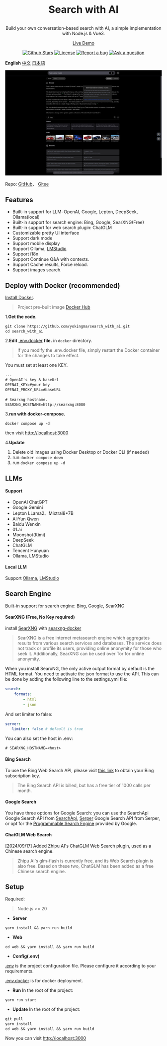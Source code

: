 <br>
<p align="center" style="font-size: 32px;"><b>Search with AI</b></p>
<p align="center">
  Build your own conversation-based search with AI, a simple implementation with Node.js & Vue3.
</p>
<p align="center">
  <a href="https://isou.chat/">Live Demo</a>
</p>

<p align="center">
  <a href="https://github.com/yokingma/search_with_ai/stargazers"><img src="https://img.shields.io/github/stars/yokingma/search_with_ai" alt="Github Stars"></a>
  <a href="https://github.com/yokingma/search_with_ai/blob/main/LICENSE"><img src="https://img.shields.io/badge/license-MIT-purple" alt="License"></a>
  <a href="https://github.com/yokingma/search_with_ai/issues/new"><img src="https://img.shields.io/badge/Report a bug-Github-%231F80C0" alt="Report a bug"></a>
  <a href="https://github.com/yokingma/search_with_ai/discussions/new?category=q-a"><img src="https://img.shields.io/badge/Ask a question-Github-%231F80C0" alt="Ask a question"></a>
</p>

**English** [中文](./README_CN.md) [日本語](./README_JP.md)

<div align="center">
 <img src="./assets/screenshot.jpg"></img>
</div>

Repo: [GitHub](https://github.com/yokingma/search_with_ai)、 [Gitee](https://gitee.com/zac_ma/search_with_ai)  

## Features

* Built-in support for LLM: OpenAI, Google, Lepton, DeepSeek, Ollama(local)
* Built-in support for search engine: Bing, Google, SearXNG(Free)
* Built-in support for web search plugin: ChatGLM
* Customizable pretty UI interface
* Support dark mode
* Support mobile display
* Support Ollama, [LMStudio](https://github.com/lmstudio-ai/lms)
* Support i18n
* Support Continue Q&A with contexts.
* Support Cache results, Force reload.
* Support images search.

## Deploy with Docker (recommended)

[Install Docker](https://docs.docker.com/install/).
> Project pre-built image [Docker Hub](https://hub.docker.com/r/zacma/aisearch/tags)

1.**Get the code.**

```shell
git clone https://github.com/yokingma/search_with_ai.git
cd search_with_ai
```

2.**Edit** [.env.docker](https://github.com/yokingma/search_with_ai/blob/main/.env) **file.** in ```docker``` directory.

> If you modify the .env.docker file, simply restart the Docker container for the changes to take effect.

You must set at least one KEY.

```shell
...
# OpenAI's key & baseUrl
OPENAI_KEY=#your key
OPENAI_PROXY_URL=#baseURL

# Searxng hostname.
SEARXNG_HOSTNAME=http://searxng:8080
```

3.**run with docker-compose.**

```shell
docker compose up -d
```

then visit <http://localhost:3000>

4.**Update**

1. Delete old images using Docker Desktop or Docker CLI (if needed)
2. run ```docker compose down```
3. run ```docker compose up -d```

## LLMs

#### Support

* OpenAI ChatGPT
* Google Gemini
* Lepton LLama2、Mixtral8*7B
* AliYun Qwen
* Baidu Wenxin
* 01.ai
* Moonshot(Kimi)
* DeepSeek
* ChatGLM
* Tencent Hunyuan
* Ollama, LMStudio

#### Local LLM

Support [Ollama](https://github.com/ollama/ollama), [LMStudio](https://github.com/lmstudio-ai/lms)

## Search Engine

Built-in support for search engine: Bing, Google, SearXNG

#### SearXNG (Free, No Key required)

install [SearXNG](https://github.com/searxng/searxng) with [searxng-docker](https://github.com/searxng/searxng-docker)
> SearXNG is a free internet metasearch engine which aggregates results from various search services and databases. The service does not track or profile its users, providing online anonymity for those who seek it. Additionally, SearXNG can be used over Tor for online anonymity.

When you install SearxNG, the only active output format by default is the HTML format. You need to activate the json format to use the API. This can be done by adding the following line to the settings.yml file:

```yaml
search:
    formats:
        - html
        - json
```

And set limiter to false:

```yaml
server:
   limiter: false # default is true
```

You can also set the host in .env:

```shell
# SEARXNG_HOSTNAME=<host>
```

#### Bing Search

To use the Bing Web Search API, please visit [this link](https://www.microsoft.com/en-us/bing/apis/bing-web-search-api) to obtain your Bing subscription key.
> The Bing Search API is billed, but has a free tier of 1000 calls per month.

#### Google Search

You have three options for Google Search: you can use the SearchApi Google Search API from [SearchApi](https://www.searchapi.io/), [Serper](https://www.serper.dev/) Google Search API from Serper, or opt for the [Programmable Search Engine](https://developers.google.com/custom-search) provided by Google.

#### ChatGLM Web Search

[2024/09/17] Added Zhipu AI's ChatGLM Web Search plugin, used as a Chinese search engine.
> Zhipu AI's glm-flash is currently free, and its Web Search plugin is also free. Based on these two, ChatGLM has been added as a free Chinese search engine.

## Setup

Required:
> Node.js >= 20

* **Server**

```shell
yarn install && yarn run build
```

* **Web**

```shell
cd web && yarn install && yarn run build
```

* **Config(.env)**

[.env](https://github.com/yokingma/search_with_ai/blob/main/.env) is the project configuration file. Please configure it according to your requirements.

[.env.docker](https://github.com/yokingma/search_with_ai/blob/main/.env.docker) is for docker deployment.

* **Run**
In the root of the project:

```shell
yarn run start 
```

* **Update**
In the root of the project:

```shell
git pull
yarn install
cd web && yarn install && yarn run build
```

Now you can visit <http://localhost:3000>
